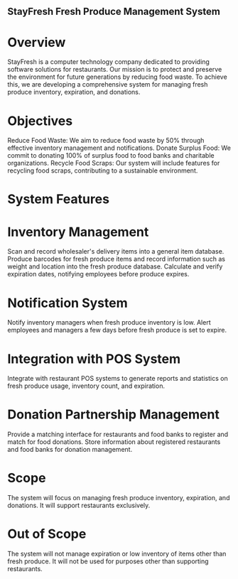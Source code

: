 ## StayFresh Fresh Produce Management System

# Overview
StayFresh is a computer technology company dedicated to providing software solutions for restaurants. Our mission is to protect and preserve the environment for future generations by reducing food waste. To achieve this, we are developing a comprehensive system for managing fresh produce inventory, expiration, and donations.

# Objectives
 Reduce Food Waste: We aim to reduce food waste by 50% through effective inventory management and notifications.
Donate Surplus Food: We commit to donating 100% of surplus food to food banks and charitable organizations.
Recycle Food Scraps: Our system will include features for recycling food scraps, contributing to a sustainable environment.

# System Features
# Inventory Management
Scan and record wholesaler's delivery items into a general item database.
Produce barcodes for fresh produce items and record information such as weight and location into the fresh produce database.
Calculate and verify expiration dates, notifying employees before produce expires.

# Notification System
Notify inventory managers when fresh produce inventory is low.
Alert employees and managers a few days before fresh produce is set to expire.

# Integration with POS System
Integrate with restaurant POS systems to generate reports and statistics on fresh produce usage, inventory count, and expiration.

# Donation Partnership Management
Provide a matching interface for restaurants and food banks to register and match for food donations.
Store information about registered restaurants and food banks for donation management.

# Scope
The system will focus on managing fresh produce inventory, expiration, and donations.
It will support restaurants exclusively.

# Out of Scope
The system will not manage expiration or low inventory of items other than fresh produce.
It will not be used for purposes other than supporting restaurants.

